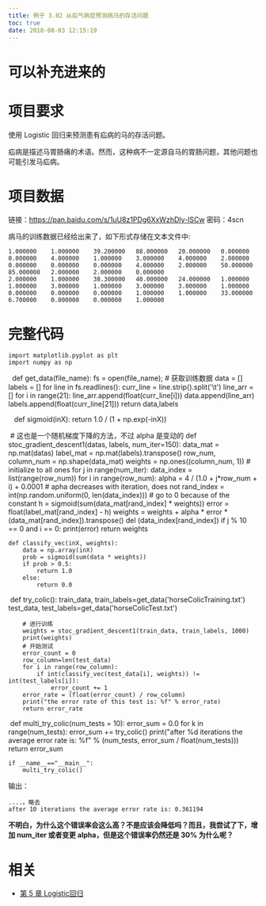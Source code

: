 ```yaml
---
title: 例子 3.02 从疝气病症预测病马的存活问题
toc: true
date: 2018-08-03 12:15:19
---
```

# 可以补充进来的




# 项目要求


使用 Logistic 回归来预测患有疝病的马的存活问题。

疝病是描述马胃肠痛的术语。然而，这种病不一定源自马的胃肠问题，其他问题也可能引发马疝病。


# 项目数据


链接：https://pan.baidu.com/s/1uU8z1PDg6XxWzhDIy-lSCw 密码：4scn

病马的训练数据已经给出来了，如下形式存储在文本文件中:


    1.000000    1.000000    39.200000   88.000000   20.000000   0.000000    0.000000    4.000000    1.000000    3.000000    4.000000    2.000000    0.000000    0.000000    0.000000    4.000000    2.000000    50.000000   85.000000   2.000000    2.000000    0.000000
    2.000000    1.000000    38.300000   40.000000   24.000000   1.000000    1.000000    3.000000    1.000000    3.000000    3.000000    1.000000    0.000000    0.000000    0.000000    1.000000    1.000000    33.000000   6.700000    0.000000    0.000000    1.000000





# 完整代码




    import matplotlib.pyplot as plt
    import numpy as np


​
​
    def get_data(file_name):
        fs = open(file_name);
        # 获取训练数据
        data = []
        labels = []
        for line in fs.readlines():
            curr_line = line.strip().split('\t')
            line_arr = []
            for i in range(21):
                line_arr.append(float(curr_line[i]))
            data.append(line_arr)
            labels.append(float(curr_line[21]))
        return data,labels


​
​
​
    def sigmoid(inX):
        return 1.0 / (1 + np.exp(-inX))


​
    # 这也是一个随机梯度下降的方法，不过 alpha 是变动的
    def stoc_gradient_descent1(datas, labels, num_iter=150):
        data_mat = np.mat(datas)
        label_mat = np.mat(labels).transpose()
        row_num, column_num = np.shape(data_mat)
        weights = np.ones((column_num, 1))  # initialize to all ones
        for j in range(num_iter):
            data_index = list(range(row_num))
            for i in range(row_num):
                alpha = 4 / (1.0 + j*row_num + i) + 0.0001  # apha decreases with iteration, does not
                rand_index = int(np.random.uniform(0, len(data_index)))  # go to 0 because of the constant
                h = sigmoid(sum(data_mat[rand_index] * weights))
                error = float(label_mat[rand_index] - h)
                weights = weights + alpha * error * (data_mat[rand_index]).transpose()
                del (data_index[rand_index])
                if j % 10 == 0 and i == 0:
                    print(error)
        return weights

    def classify_vec(inX, weights):
        data = np.array(inX)
        prob = sigmoid(sum(data * weights))
        if prob > 0.5:
            return 1.0
        else:
            return 0.0


​
    def try_colic():
        train_data, train_labels=get_data('horseColicTraining.txt')
        test_data, test_labels=get_data('horseColicTest.txt')

        # 进行训练
        weights = stoc_gradient_descent1(train_data, train_labels, 1000)
        print(weights)
        # 开始测试
        error_count = 0
        row_column=len(test_data)
        for i in range(row_column):
            if int(classify_vec(test_data[i], weights)) != int(test_labels[i]):
                error_count += 1
        error_rate = (float(error_count) / row_column)
        print("the error rate of this test is: %f" % error_rate)
        return error_rate


​
    def multi_try_colic(num_tests = 10):
        error_sum = 0.0
        for k in range(num_tests):
            error_sum += try_colic()
        print("after %d iterations the average error rate is: %f" % (num_tests, error_sum / float(num_tests)))
        return error_sum

    if __name__=="__main__":
        multi_try_colic()


输出：


    ....。略去
    after 10 iterations the average error rate is: 0.361194


**不明白，为什么这个错误率会这么高？不是应该会降低吗？而且，我尝试了下，增加 num_iter 或者变更 alpha，但是这个错误率仍然还是 30% 为什么呢？**






# 相关

- [第 5 章 Logistic回归](http://ml.apachecn.org/mlia/logistic-regress/)

